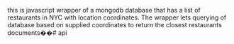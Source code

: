 this is  javascript wrapper of a mongodb database that has a list of restaurants in NYC with location coordinates. The wrapper lets querying of database based on supplied coordinates to return the closest restaurants documents��# api

